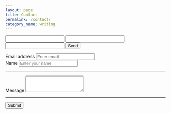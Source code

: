 ```yaml
---
layout: page
title: Contact
permalink: /contact/
category_name: writing
---
```


<form action="https://getform.io/f/d54fe01e-e018-434f-824b-5e6053c93989" method="POST">
    <input type="text" name="name">
    <input type="email" name="email">
    <input type="text" name="message">
    <button type="submit">Send</button>
</form>

<form accept-charset="UTF-8" action="https://getform.io/f/d54fe01e-e018-434f-824b-5e6053c93989" method="POST" enctype="multipart/form-data" target="_blank">
          <div class="form-group">
            <label for="exampleInputEmail1" required="required">Email address</label>
            <input type="email" name="email" class="form-control" id="exampleInputEmail1" aria-describedby="emailHelp" placeholder="Enter email">
          </div>
          <div class="form-group">
            <label for="exampleInputName">Name</label>
            <input type="text" name="name" class="form-control" id="exampleInputName" placeholder="Enter your name" required="required">
          </div>
          <hr>
          <div class="form-group">
            <label for="exampleFormControlTextarea1">Message</label>
            <textarea class="form-control" id="exampleFormControlTextarea1" rows="3"></textarea>
          </div>
          <hr>
          <button type="submit" class="btn btn-primary">Submit</button>
        </form>

